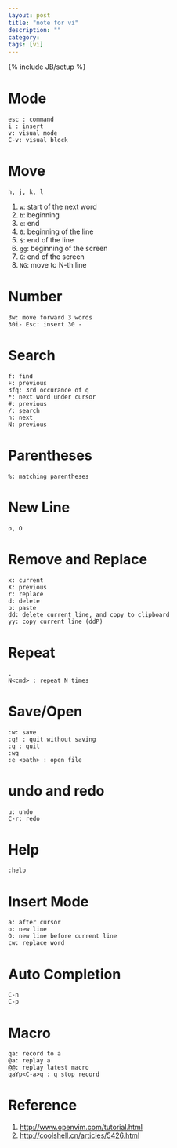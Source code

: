 ```yaml
---
layout: post
title: "note for vi"
description: ""
category: 
tags: [vi]
---
```

{% include JB/setup %}

# Mode #

	esc : command
	i : insert 
	v: visual mode
	C-v: visual block

# Move #

	h, j, k, l
	
1. `w`: start of the next word
2. `b`: beginning
3. `e`: end
4. `0`: beginning of the line
5. `$`: end of the line
6. `gg`: beginning of the screen
7. `G`: end of the screen
8. `NG`: move to N-th line


# Number #

	3w: move forward 3 words
	30i- Esc: insert 30 -
	
# Search #

	f: find
	F: previous
	3fq: 3rd occurance of q
	*: next word under cursor
	#: previous 
	/: search
	n: next
	N: previous
	
# Parentheses #

	%: matching parentheses

# New Line #

	o, O

# Remove and Replace #

	x: current
	X: previous
	r: replace
	d: delete
	p: paste
	dd: delete current line, and copy to clipboard
	yy: copy current line (ddP)

# Repeat #

	.
	N<cmd> : repeat N times

# Save/Open #

	:w: save
	:q! : quit without saving 
	:q : quit
	:wq
	:e <path> : open file

# undo and redo #

	u: undo
	C-r: redo
	
# Help #

	:help

# Insert Mode #

	a: after cursor
	o: new line
	O: new line before current line
	cw: replace word

# Auto Completion #

	C-n
	C-p

# Macro #

	qa: record to a
	@a: replay a
	@@: replay latest macro
	qaYp<C-a>q : q stop record

# Reference #

1. <http://www.openvim.com/tutorial.html>
2. <http://coolshell.cn/articles/5426.html>
